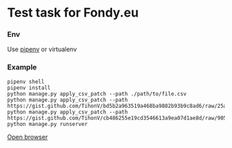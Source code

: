 # Test task for Fondy.eu

### Env

Use [pipenv](https://github.com/pypa/pipenv) or virtualenv

### Example
```chameleon
pipenv shell
pipenv install
python manage.py apply_csv_patch --path ./path/to/file.csv
python manage.py apply_csv_patch --path https://gist.github.com/TihonV/bd5b2a963519a468ba9882b93b9c8ad6/raw/25a4581d97d079c8620bc2a7747bc47462e99b3d/import.csv
python manage.py apply_csv_patch --path https://gist.github.com/TihonV/cb486255e19cd3546613a9ea07d1ae8d/raw/9059b76e6556dd66d228d750f4b72e4513f8ad64/import_patch.csv
python manage.py runserver
```
[Open browser](http://localhost:8000/)